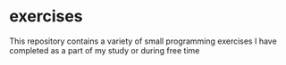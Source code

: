 # exercises
This repository contains a variety of small programming exercises I have completed as a part of my study or during free time
